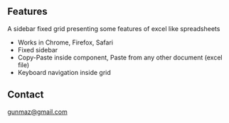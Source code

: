 Features
-------------------------
A sidebar fixed grid presenting some features of excel like spreadsheets

- Works in Chrome, Firefox, Safari 
- Fixed sidebar
- Copy-Paste inside component, Paste from any other document (excel file)
- Keyboard navigation inside grid


Contact
-------------------------
gunmaz@gmail.com


